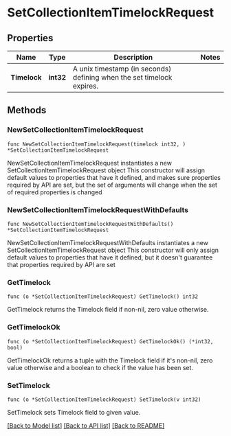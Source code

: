 # SetCollectionItemTimelockRequest

## Properties

Name | Type | Description | Notes
------------ | ------------- | ------------- | -------------
**Timelock** | **int32** | A unix timestamp (in seconds) defining when the set timelock expires. | 

## Methods

### NewSetCollectionItemTimelockRequest

`func NewSetCollectionItemTimelockRequest(timelock int32, ) *SetCollectionItemTimelockRequest`

NewSetCollectionItemTimelockRequest instantiates a new SetCollectionItemTimelockRequest object
This constructor will assign default values to properties that have it defined,
and makes sure properties required by API are set, but the set of arguments
will change when the set of required properties is changed

### NewSetCollectionItemTimelockRequestWithDefaults

`func NewSetCollectionItemTimelockRequestWithDefaults() *SetCollectionItemTimelockRequest`

NewSetCollectionItemTimelockRequestWithDefaults instantiates a new SetCollectionItemTimelockRequest object
This constructor will only assign default values to properties that have it defined,
but it doesn't guarantee that properties required by API are set

### GetTimelock

`func (o *SetCollectionItemTimelockRequest) GetTimelock() int32`

GetTimelock returns the Timelock field if non-nil, zero value otherwise.

### GetTimelockOk

`func (o *SetCollectionItemTimelockRequest) GetTimelockOk() (*int32, bool)`

GetTimelockOk returns a tuple with the Timelock field if it's non-nil, zero value otherwise
and a boolean to check if the value has been set.

### SetTimelock

`func (o *SetCollectionItemTimelockRequest) SetTimelock(v int32)`

SetTimelock sets Timelock field to given value.



[[Back to Model list]](../README.md#documentation-for-models) [[Back to API list]](../README.md#documentation-for-api-endpoints) [[Back to README]](../README.md)


